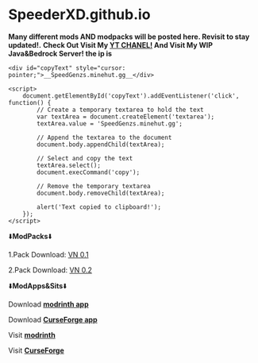 # SpeederXD.github.io
__Many different mods AND modpacks will be posted here. Revisit to stay updated!.__
__Check Out Visit My [__YT CHANEL!__](https://www.youtube.com/@speederxd7039) And Visit My WIP Java&Bedrock Server! the ip is__ 
<html lang="en">
<head>
    <meta charset="UTF-8">
    <meta name="viewport" content="width=device-width, initial-scale=1.0">
    <title>Click to Copy</title>
</head>
<body>

    <div id="copyText" style="cursor: pointer;">__SpeedGenzs.minehut.gg__</div>

    <script>
        document.getElementById('copyText').addEventListener('click', function() {
            // Create a temporary textarea to hold the text
            var textArea = document.createElement('textarea');
            textArea.value = 'SpeedGenzs.minehut.gg';

            // Append the textarea to the document
            document.body.appendChild(textArea);

            // Select and copy the text
            textArea.select();
            document.execCommand('copy');

            // Remove the temporary textarea
            document.body.removeChild(textArea);

            alert('Text copied to clipboard!');
        });
    </script>

</body>
</html>


⬇️**ModPacks**⬇️                                                                                                                       

1.Pack Download: [VN 0.1](https://github.com/SpeederXD/SpeederXD.github.io/raw/main/VN%201.20.2-0.1.zip)

2.Pack Download: [VN 0.2](https://github.com/SpeederXD/SpeederXD.github.io/raw/main/VN%201.20.2%20v0.2-0.2.zip)

⬇️**ModApps&Sits**⬇️

Download [__modrinth app__](https://modrinth.com/app)

Download [__CurseForge app__](https://www.curseforge.com/download/app)

Visit [__modrinth__](https://modrinth.com)

Visit [__CurseForge__](https://www.curseforge.com)
